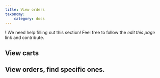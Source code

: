 ```yaml
---
title: View orders
taxonomy:
    category: docs
---
```


! We need help filling out this section! Feel free to follow the *edit this page* link and contribute.

## View carts

## View orders, find specific ones.

